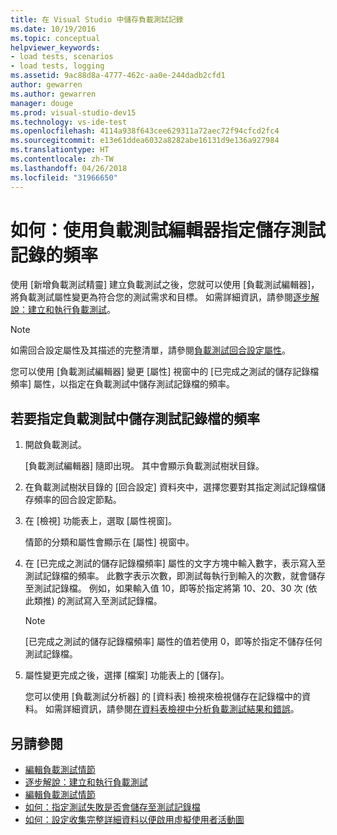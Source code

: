 ```yaml
---
title: 在 Visual Studio 中儲存負載測試記錄
ms.date: 10/19/2016
ms.topic: conceptual
helpviewer_keywords:
- load tests, scenarios
- load tests, logging
ms.assetid: 9ac88d8a-4777-462c-aa0e-244dadb2cfd1
author: gewarren
ms.author: gewarren
manager: douge
ms.prod: visual-studio-dev15
ms.technology: vs-ide-test
ms.openlocfilehash: 4114a938f643cee629311a72aec72f94cfcd2fc4
ms.sourcegitcommit: e13e61ddea6032a8282abe16131d9e136a927984
ms.translationtype: HT
ms.contentlocale: zh-TW
ms.lasthandoff: 04/26/2018
ms.locfileid: "31966650"
---
```

# <a name="how-to-specify-how-frequently-test-logs-are-saved-using-the-load-test-editor"></a>如何：使用負載測試編輯器指定儲存測試記錄的頻率

使用 [新增負載測試精靈] 建立負載測試之後，您就可以使用 [負載測試編輯器]，將負載測試屬性變更為符合您的測試需求和目標。 如需詳細資訊，請參閱[逐步解說：建立和執行負載測試](../test/walkthrough-create-and-run-a-load-test.md)。

> [!NOTE]
> 如需回合設定屬性及其描述的完整清單，請參閱[負載測試回合設定屬性](../test/load-test-run-settings-properties.md)。

您可以使用 [負載測試編輯器] 變更 [屬性] 視窗中的 [已完成之測試的儲存記錄檔頻率] 屬性，以指定在負載測試中儲存測試記錄檔的頻率。

## <a name="to-specify-the-frequency-for-saving-the-test-log-in-a-load-test"></a>若要指定負載測試中儲存測試記錄檔的頻率

1.  開啟負載測試。

     [負載測試編輯器] 隨即出現。 其中會顯示負載測試樹狀目錄。

2.  在負載測試樹狀目錄的 [回合設定] 資料夾中，選擇您要對其指定測試記錄檔儲存頻率的回合設定節點。

3.  在 [檢視] 功能表上，選取 [屬性視窗]。

     情節的分類和屬性會顯示在 [屬性] 視窗中。

4.  在 [已完成之測試的儲存記錄檔頻率] 屬性的文字方塊中輸入數字，表示寫入至測試記錄檔的頻率。 此數字表示次數，即測試每執行到輸入的次數，就會儲存至測試記錄檔。 例如，如果輸入值 10，即等於指定將第 10、20、30 次 (依此類推) 的測試寫入至測試記錄檔。

    > [!NOTE]
    > [已完成之測試的儲存記錄檔頻率] 屬性的值若使用 0，即等於指定不儲存任何測試記錄檔。

5.  屬性變更完成之後，選擇 [檔案] 功能表上的 [儲存]。

     您可以使用 [負載測試分析器] 的 [資料表] 檢視來檢視儲存在記錄檔中的資料。 如需詳細資訊，請參閱[在資料表檢視中分析負載測試結果和錯誤](../test/analyze-load-test-results-and-errors-in-the-tables-view.md)。

## <a name="see-also"></a>另請參閱

- [編輯負載測試情節](../test/edit-load-test-scenarios.md)
- [逐步解說：建立和執行負載測試](../test/walkthrough-create-and-run-a-load-test.md)
- [編輯負載測試情節](../test/edit-load-test-scenarios.md)
- [如何：指定測試失敗是否會儲存至測試記錄檔](../test/how-to-specify-if-test-failures-are-saved-to-test-logs.md)
- [如何：設定收集完整詳細資料以便啟用虛擬使用者活動圖](../test/how-to-configure-load-tests-to-collect-full-details.md)